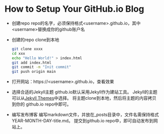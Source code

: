 # How to Setup Your GitHub.io Blog

* 创建repo
repo的名字，必须保持格式\<username>.github.io，其中\<username>替换成你的github账户名

* 创建的repo clone到本地
    ```bash
    git clone xxxx
    cd xxx
    echo "Hello World!" > index.html
    git add index.html
    git commit -m "Init commit"
    git push origin main
    ```
* 打开网站：https://\<username\>.github.io，查看效果


* 选择合适的Jekyll主题
github.io默认采用Jekyll作为建站工具。
Jekyll的主题可以从[Jekyll Themes](https://jekyllthemes.io/)中选择。
将主题clone到本地，然后将主题的内容拷贝到你的 github\.io repo中即可。

* 编写发布博客
编写markdown文件，并放在_posts目录中，文件名需保持格式 YEAR-MONTH-DAY-title\.md。
提交到github\.io repo中，即可自动发布到网站上。